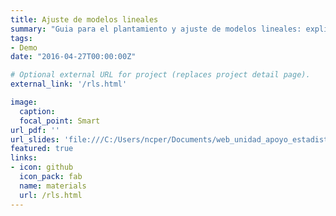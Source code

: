 ```yaml
---
title: Ajuste de modelos lineales
summary: "Guia para el plantamiento y ajuste de modelos lineales: explicación y código para desarrollarlos"
tags:
- Demo
date: "2016-04-27T00:00:00Z"

# Optional external URL for project (replaces project detail page).
external_link: '/rls.html'

image:
  caption: 
  focal_point: Smart
url_pdf: ''
url_slides: 'file:///C:/Users/ncper/Documents/web_unidad_apoyo_estadistico/Sitio_web/content/recursos/ajuste-modelos-lineales/S3_Teor%C3%ADa_Regresi%C3%B3n_lineal_simple.html'
featured: true
links:
- icon: github
  icon_pack: fab
  name: materials
  url: /rls.html
---
```





